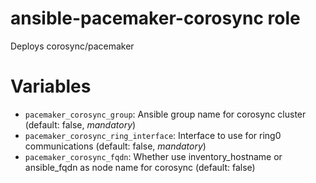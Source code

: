 ansible-pacemaker-corosync role
===============================

Deploys corosync/pacemaker

# Variables

- `pacemaker_corosync_group`: Ansible group name for corosync cluster (default: false, *mandatory*)
- `pacemaker_corosync_ring_interface`: Interface to use for ring0 communications (default: false, *mandatory*)
- `pacemaker_corosync_fqdn`: Whether use inventory_hostname or ansible_fqdn as node name for corosync (default: false)

